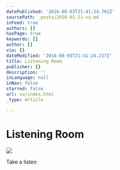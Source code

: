 ```yaml
---
datePublished: '2016-08-03T21:41:24.761Z'
sourcePath: _posts/2016-01-21-vu.md
inFeed: true
authors: []
hasPage: true
keywords: []
author: []
via: {}
dateModified: '2016-08-03T21:41:24.217Z'
title: Listening Room
publisher: {}
description: ''
inLanguage: null
inNav: false
starred: false
url: vu/index.html
_type: Article

---
```

# Listening Room
![](https://s3-us-west-2.amazonaws.com/the-grid-img/p/217367a88faa34fdec2f43fe3e93626e68698fdf.png)

Take a listen